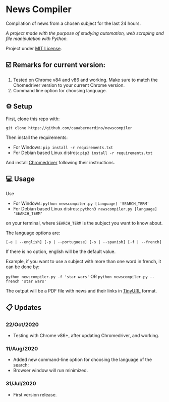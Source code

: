 # News Compiler

Compilation of news from a chosen subject for the last 24 hours.


*A project made with the purpose of studying automation, web scraping and file manipulation with Python.*

Project under [MIT License](https://github.com/cauabernardino/newscompiler/blob/master/LICENSE).


## ☑️ Remarks for current version:

1) Tested on Chrome v84 and v86 and working. Make sure to match the Chomedriver version to your current Chrome version.
2) Command line option for choosing language.

## ⚙️ Setup

First, clone this repo with:

`git clone https://github.com/cauabernardino/newscompiler`

Then install the requirements:
- For Windows: `pip install -r requirements.txt`
- For Debian based Linux distros: `pip3 install -r requirements.txt`

And install [Chromedriver](https://github.com/SeleniumHQ/selenium/wiki/ChromeDriver) following their instructions.


## 💻 Usage

Use

* For Windows: `python newscompiler.py [language] 'SEARCH_TERM'`
* For Debian based Linux distros: `python3 newscompiler.py [language] 'SEARCH_TERM'` 

on your terminal, where `SEARCH_TERM` is the subject you want to know about. 

The language options are:

`[-e | --english] [-p | --portuguese] [-s | --spanish] [-f | --french]`

If there is no option, english will be the default value.


Example, if you want to use a subject with more than one word in french, it can be done by:

`python newscompiler.py -f 'star wars'` OR `python newscompiler.py --french 'star wars'` 



The output will be a PDF file with news and their links in [TinyURL](https://tinyurl.com/) format.


## 📋 Updates

### 22/Oct/2020
- Testing with Chrome v86+, after updating Chromedriver, and working.

### 11/Aug/2020
- Added new command-line option for choosing the language of the search;
- Browser window will run minimized.

### 31/Jul/2020
- First version release.